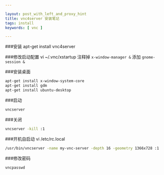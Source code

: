 ```yaml
---

layout: post_with_left_and_proxy_hint
title: vnc4server 安装笔记
tags: install
keywords: [ vnc ]

---
```


###安装
apt-get install vnc4server


###修改启动配置
vi ~/.vnc/xstartup
注释掉 `x-window-manager &` 添加 `gnome-session &`


###安装桌面
```sh
apt-get install x-window-system-core
apt-get install gdm
apt-get install ubuntu-desktop
```

###启动
```sh
vncserver
```

###关闭
```sh
vncserver -kill :1
```

###开机自启动
vi /etc/rc.local
```sh
/usr/bin/vncserver -name my-vnc-server -depth 16 -geometry 1366x728 :1
```

###修改密码
```sh
vncpasswd
```